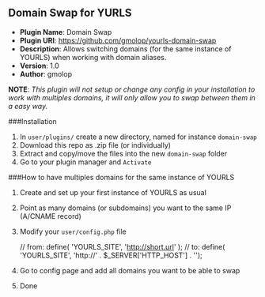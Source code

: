 
Domain Swap for YURLS
---------------------------------------------

- **Plugin Name**: Domain Swap
- **Plugin URI**: https://github.com/gmolop/yourls-domain-swap
- **Description**: Allows switching domains (for the same instance of YOURLS) when working with domain aliases.
- **Version**: 1.0
- **Author**: gmolop

**NOTE**: *This plugin will not setup or change any config in your installation to work with multiples domains, it will only allow you to swap between them in a easy way.*

###Installation

1. In `user/plugins/` create a new directory, named for instance `domain-swap`
2. Download this repo as .zip file (or individually)
3. Extract and copy/move the files into the new `domain-swap` folder
4. Go to your plugin manager and `Activate`

###How to have multiples domains for the same instance of YOURLS

1. Create and set up your first instance of YOURLS as usual
2. Point as many domains (or subdomains) you want to the same IP (A/CNAME record)
3. Modify your `user/config.php` file

    // from:
    define( 'YOURLS_SITE', 'http://short.url' );
    // to:
    define( 'YOURLS_SITE', 'http://' . $_SERVER['HTTP_HOST'] . '');

4. Go to config page and add all domains you want to be able to swap
5. Done
